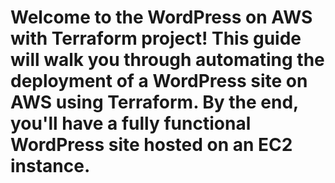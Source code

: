# Welcome to the WordPress on AWS with Terraform project! This guide will walk you through automating the deployment of a WordPress site on AWS using Terraform. By the end, you'll have a fully functional WordPress site hosted on an EC2 instance.

